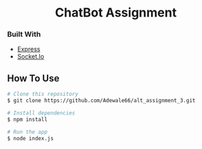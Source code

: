 <center> <h1>ChatBot Assignment</h1> </center>

### Built With

-   [Express](https://expressjs.com/)
-   [Socket.Io](https://socket.io/)

## How To Use

```bash
# Clone this repository
$ git clone https://github.com/Adewale66/alt_assignment_3.git

# Install dependencies
$ npm install

# Run the app
$ node index.js
```
